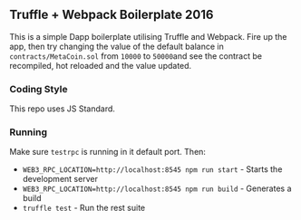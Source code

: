 ## Truffle + Webpack Boilerplate 2016

This is a simple Dapp boilerplate utilising Truffle and Webpack. Fire up the app, then try changing the value of the default balance in `contracts/MetaCoin.sol` from `10000` to `50000`and see the contract be recompiled, hot reloaded and the value updated.

### Coding Style

This repo uses JS Standard.

### Running

Make sure `testrpc` is running in it default port. Then:

- `WEB3_RPC_LOCATION=http://localhost:8545 npm run start` - Starts the development server
- `WEB3_RPC_LOCATION=http://localhost:8545 npm run build` - Generates a build
- `truffle test` - Run the rest suite
